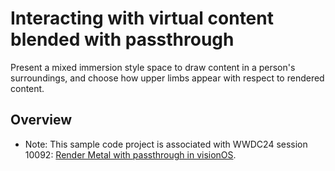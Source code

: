 # Interacting with virtual content blended with passthrough

Present a mixed immersion style space to draw content in a person's surroundings, and choose how upper limbs appear with respect to rendered content.

## Overview

- Note: This sample code project is associated with WWDC24 session 10092: [Render Metal with passthrough in visionOS](https://developer.apple.com/wwdc24/10092/).

